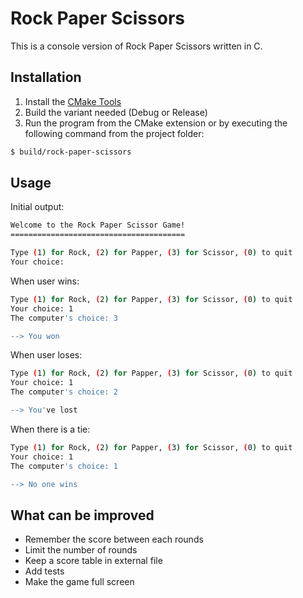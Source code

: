 # Rock Paper Scissors

This is a console version of Rock Paper Scissors written in C.

## Installation

1. Install the [CMake Tools](https://marketplace.visualstudio.com/items?itemName=ms-vscode.cmake-tools)
2. Build the variant needed (Debug or Release)
3. Run the program from the CMake extension or by executing the following command from the project folder:

```bash
$ build/rock-paper-scissors
```

## Usage

Initial output:

```bash
Welcome to the Rock Paper Scissor Game!
=======================================

Type (1) for Rock, (2) for Papper, (3) for Scissor, (0) to quit
Your choice:  
```

When user wins:

```bash
Type (1) for Rock, (2) for Papper, (3) for Scissor, (0) to quit
Your choice: 1
The computer's choice: 3

--> You won
```

When user loses:

```bash
Type (1) for Rock, (2) for Papper, (3) for Scissor, (0) to quit
Your choice: 1
The computer's choice: 2

--> You've lost
```

When there is a tie:

```bash
Type (1) for Rock, (2) for Papper, (3) for Scissor, (0) to quit
Your choice: 1
The computer's choice: 1

--> No one wins
```

## What can be improved

- Remember the score between each rounds
- Limit the number of rounds
- Keep a score table in external file
- Add tests
- Make the game full screen
